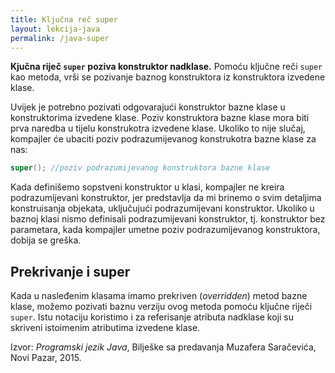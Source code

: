 ```yaml
---
title: Ključna reč super
layout: lekcija-java
permalink: /java-super
---
```


**Kjučna riječ `super` poziva konstruktor nadklase.** Pomoću ključne reči `super` kao metoda, vrši se pozivanje baznog konstruktora iz konstruktora izvedene klase.

Uvijek je potrebno pozivati odgovarajući konstruktor bazne klase u konstruktorima izvedene klase. Poziv konstruktora bazne klase mora biti prva naredba u tijelu konstrukotra izvedene klase. Ukoliko to nije slučaj, kompajler će ubaciti poziv podrazumijevanog konstrukotra bazne klase za nas:

```java
super(); //poziv podrazumijevanog konstruktora bazne klase
```

Kada definišemo sopstveni konstruktor u klasi, kompajler ne kreira podrazumijevani konstruktor, jer predstavlja da mi brinemo o svim detaljima konstruisanja objekata, uključujući podrazumijevani konstruktor. Ukoliko u baznoj klasi nismo definisali podrazumijevani konstruktor, tj. konstruktor bez parametara, kada kompajler umetne poziv podrazumijevanog konstruktora, dobija se greška.

## Prekrivanje i super

Kada u nasleđenim klasama imamo prekriven (*overridden*) metod bazne klase, možemo pozivati baznu verziju ovog metoda pomoću ključne riječi `super`. Istu notaciju koristimo i za referisanje atributa nadklase koji su skriveni istoimenim atributima izvedene klase.


Izvor: *Programski jezik Java*, Bilješke sa predavanja Muzafera Saračevića, Novi Pazar, 2015.
